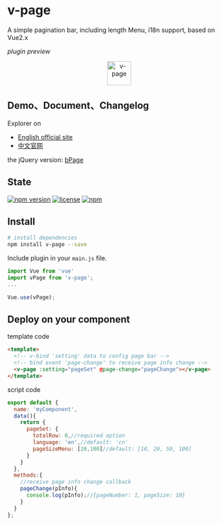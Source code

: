 # v-page

A simple pagination bar, including length Menu, i18n support, based on Vue2.x

*plugin preview*

<p align="center"><img src="https://terryz.github.io/image/v-page/v-page.png" alt="v-page" height="54px"></p>

## Demo、Document、Changelog
Explorer on

- [English official site](https://terryz.github.io/vue)
- [中文官网](https://terryz.gitee.io/vue)

the jQuery version: [bPage](https://github.com/TerryZ/bPage)

## State

[![npm version](https://img.shields.io/npm/v/v-page.svg)](https://www.npmjs.com/package/v-page)
[![license](https://img.shields.io/badge/license-MIT-brightgreen.svg)](https://mit-license.org/)
[![npm](https://img.shields.io/npm/dy/v-page.svg)](https://www.npmjs.com/package/v-page)

## Install

``` bash
# install dependencies
npm install v-page --save
```

Include plugin in your `main.js` file.

```js
import Vue from 'vue'
import vPage from 'v-page';
...

Vue.use(vPage);
```

## Deploy on your component

template code

```html
<template>
  <!-- v-bind 'setting' data to config page bar -->
  <!-- bind event 'page-change' to receive page info change -->
  <v-page :setting="pageSet" @page-change="pageChange"></v-page>
</template>
```

script code

```js
export default {
  name: 'myComponent',
  data(){
    return {
      pageSet: {
        totalRow: 0,//required option
        language: 'en',//default: 'cn'
        pageSizeMenu: [20,100]//default: [10, 20, 50, 100]
      }
    }
  },
  methods:{
    //receive page info change callback
    pageChange(pInfo){
      console.log(pInfo);//{pageNumber: 1, pageSize: 10}
    }
  }
};
```
